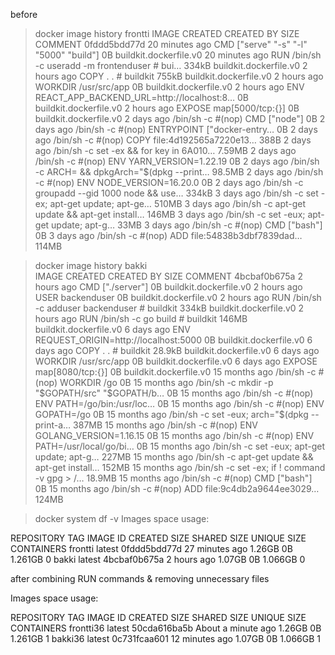 before 

> docker image history frontti
IMAGE          CREATED          CREATED BY                                      SIZE      COMMENT
0fddd5bdd77d   20 minutes ago   CMD ["serve" "-s" "-l" "5000" "build"]          0B        buildkit.dockerfile.v0
<missing>      20 minutes ago   RUN /bin/sh -c useradd -m frontenduser # bui…   334kB     buildkit.dockerfile.v0
<missing>      2 hours ago      COPY . . # buildkit                             755kB     buildkit.dockerfile.v0
<missing>      2 hours ago      WORKDIR /usr/src/app                            0B        buildkit.dockerfile.v0
<missing>      2 hours ago      ENV REACT_APP_BACKEND_URL=http://localhost:8…   0B        buildkit.dockerfile.v0
<missing>      2 hours ago      EXPOSE map[5000/tcp:{}]                         0B        buildkit.dockerfile.v0
<missing>      2 days ago       /bin/sh -c #(nop)  CMD ["node"]                 0B
<missing>      2 days ago       /bin/sh -c #(nop)  ENTRYPOINT ["docker-entry…   0B
<missing>      2 days ago       /bin/sh -c #(nop) COPY file:4d192565a7220e13…   388B
<missing>      2 days ago       /bin/sh -c set -ex   && for key in     6A010…   7.59MB
<missing>      2 days ago       /bin/sh -c #(nop)  ENV YARN_VERSION=1.22.19     0B
<missing>      2 days ago       /bin/sh -c ARCH= && dpkgArch="$(dpkg --print…   98.5MB
<missing>      2 days ago       /bin/sh -c #(nop)  ENV NODE_VERSION=16.20.0     0B
<missing>      2 days ago       /bin/sh -c groupadd --gid 1000 node   && use…   334kB
<missing>      3 days ago       /bin/sh -c set -ex;  apt-get update;  apt-ge…   510MB
<missing>      3 days ago       /bin/sh -c apt-get update && apt-get install…   146MB
<missing>      3 days ago       /bin/sh -c set -eux;  apt-get update;  apt-g…   33MB
<missing>      3 days ago       /bin/sh -c #(nop)  CMD ["bash"]                 0B
<missing>      3 days ago       /bin/sh -c #(nop) ADD file:54838b3dbf7839dad…   114MB

> docker image history bakki  
IMAGE          CREATED         CREATED BY                                      SIZE      COMMENT
4bcbaf0b675a   2 hours ago     CMD ["./server"]                                0B        buildkit.dockerfile.v0
<missing>      2 hours ago     USER backenduser                                0B        buildkit.dockerfile.v0
<missing>      2 hours ago     RUN /bin/sh -c adduser backenduser # buildkit   334kB     buildkit.dockerfile.v0
<missing>      2 hours ago     RUN /bin/sh -c go build # buildkit              146MB     buildkit.dockerfile.v0
<missing>      6 days ago      ENV REQUEST_ORIGIN=http://localhost:5000        0B        buildkit.dockerfile.v0
<missing>      6 days ago      COPY . . # buildkit                             28.9kB    buildkit.dockerfile.v0
<missing>      6 days ago      WORKDIR /usr/src/app                            0B        buildkit.dockerfile.v0
<missing>      6 days ago      EXPOSE map[8080/tcp:{}]                         0B        buildkit.dockerfile.v0
<missing>      15 months ago   /bin/sh -c #(nop) WORKDIR /go                   0B
<missing>      15 months ago   /bin/sh -c mkdir -p "$GOPATH/src" "$GOPATH/b…   0B
<missing>      15 months ago   /bin/sh -c #(nop)  ENV PATH=/go/bin:/usr/loc…   0B
<missing>      15 months ago   /bin/sh -c #(nop)  ENV GOPATH=/go               0B
<missing>      15 months ago   /bin/sh -c set -eux;  arch="$(dpkg --print-a…   387MB
<missing>      15 months ago   /bin/sh -c #(nop)  ENV GOLANG_VERSION=1.16.15   0B
<missing>      15 months ago   /bin/sh -c #(nop)  ENV PATH=/usr/local/go/bi…   0B
<missing>      15 months ago   /bin/sh -c set -eux;  apt-get update;  apt-g…   227MB
<missing>      15 months ago   /bin/sh -c apt-get update && apt-get install…   152MB
<missing>      15 months ago   /bin/sh -c set -ex;  if ! command -v gpg > /…   18.9MB
<missing>      15 months ago   /bin/sh -c #(nop)  CMD ["bash"]                 0B
<missing>      15 months ago   /bin/sh -c #(nop) ADD file:9c4db2a9644ee3029…   124MB


> docker system df -v
Images space usage:

REPOSITORY   TAG       IMAGE ID       CREATED          SIZE      SHARED SIZE   UNIQUE SIZE   CONTAINERS
frontti      latest    0fddd5bdd77d   27 minutes ago   1.26GB    0B            1.261GB       0
bakki        latest    4bcbaf0b675a   2 hours ago      1.07GB    0B            1.066GB       0

after combining RUN commands & removing unnecessary files

Images space usage:

REPOSITORY   TAG       IMAGE ID       CREATED              SIZE      SHARED SIZE   UNIQUE SIZE   CONTAINERS
frontti36    latest    50cda616ba5b   About a minute ago   1.26GB    0B            1.261GB       1
bakki36      latest    0c731fcaa601   12 minutes ago       1.07GB    0B            1.066GB       1